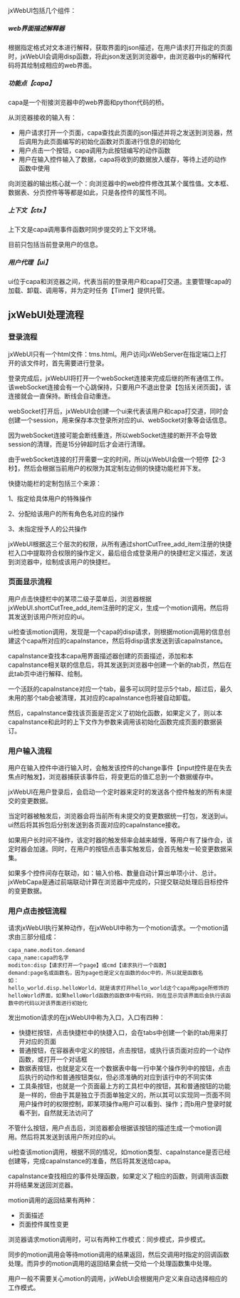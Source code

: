 jxWebUI包括几个组件：

##### web界面描述解释器

根据指定格式对文本进行解释，获取界面的json描述，在用户请求打开指定的页面时，jxWebUI会调用disp函数，将此json发送到浏览器中，由浏览器中js的解释代码将其绘制成相应的web界面。

##### 功能点【capa】

capa是一个衔接浏览器中的web界面和python代码的桥。

从浏览器接收的输入有：

- 用户请求打开一个页面，capa查找此页面的json描述并将之发送到浏览器，然后调用为此页面编写的初始化函数对页面进行信息的初始化
- 用户点击一个按钮，capa调用为此按钮编写的动作函数
- 用户在输入控件输入了数据，capa将收到的数据放入缓存，等待上述的动作函数中使用

向浏览器的输出核心就一个：向浏览器中的web控件修改其某个属性值。文本框、数据表、分页控件等等都是如此，只是各控件的属性不同。

##### 上下文【ctx】

上下文是capa调用事件函数时同步提交的上下文环境。

目前只包括当前登录用户的信息。

##### 用户代理【ui】

ui位于capa和浏览器之间，代表当前的登录用户和capa打交道。主要管理capa的加载、卸载、调用等，并为定时任务【Timer】提供托管。

## jxWebUI处理流程

### 登录流程

jxWebUI只有一个html文件：tms.html。用户访问jxWebServer在指定端口上打开的该文件时，首先需要进行登录。

登录完成后，jxWebUI将打开一个webSocket连接来完成后继的所有通信工作。该webSocket连接会有一个心跳保持，只要用户不退出登录【包括关闭页面】，该连接就会一直保持。断线会自动重连。

webSocket打开后，jxWebUI会创建一个ui来代表该用户和capa打交道，同时会创建一个session，用来保存本次登录所对应的ui、webSocket对象等会话信息。

因为webSocket连接可能会断线重连，所以webSocket连接的断开不会导致session的清理，而是15分钟超时后才会进行清理。

由于webSocket连接的打开需要一定的时间，所以jxWebUI会做一个短停【2-3秒】，然后会根据当前用户的权限为其定制左边侧的快捷功能栏并下发。

快捷功能栏的定制包括三个来源：

1、指定给具体用户的特殊操作

2、分配给该用户的所有角色名对应的操作

3、未指定授予人的公共操作

jxWebUI根据这三个层次的权限，从所有通过shortCutTree_add_item注册的快捷栏入口中提取符合权限的操作定义，最后组合成登录用户的快捷栏定义描述，发送到浏览器中，绘制成该用户的快捷栏。

### 页面显示流程

用户点击快捷栏中的某项二级子菜单后，浏览器根据jxWebUI.shortCutTree_add_item注册时的定义，生成一个motion调用。然后将其发送到该用户所对应的ui。

ui检查该motion调用，发现是一个capa的disp请求，则根据motion调用的信息创建这个capa所对应的capaInstance，然后将disp请求发送到该capaInstance。

capaInstance查找本capa用界面描述器创建的页面描述，添加和本capaInstance相关联的信息后，将其发送到浏览器中创建一个新的tab页，然后在此tab页中进行解释、绘制。

一个活跃的capaInstance对应一个tab，最多可以同时显示5个tab，超过后，最久未用的那个tab会被清理，其对应的capaInstance也将被自动卸载。

然后，capaInstance查找该页面是否定义了初始化函数，如果定义了，则以本capaInstance和此时的上下文作为参数来调用该初始化函数完成页面的数据装订。

### 用户输入流程

用户在输入控件中进行输入时，会触发该控件的change事件【input控件是在失去焦点时触发】，浏览器捕获该事件后，将变更后的值汇总到一个数据缓存中。

jxWebUI在用户登录后，会启动一个定时器来定时的发送各个控件触发的所有未提交的变更数据。

当定时器被触发后，浏览器会将当前所有未提交的变更数据统一打包，发送到ui。ui然后将其拆包后分别发送到各页面对应的capaInstance接收。

如果用户长时间不操作，该定时器的触发频率会越来越慢，等用户有了操作会，该定时器会加速。同时，在用户的按钮点击事实触发后，会首先触发一轮变更数据采集。

如果多个控件间存在联动，如：输入价格、数量自动计算出单项小计、总计。jxWebCapa是通过前端联动计算在浏览器中完成的，只提交联动处理后目标控件的变更数据。

### 用户点击按钮流程

请求jxWebUI执行某种动作，在jxWebUI中称为一个motion请求。一个motion请求由三部分组成：

	capa_name.moditon.demand
	capa_name:capa的名字
	moditon:disp【请求打开一个page】或cmd【请求执行一个函数】
	demand:page名或函数名，因为page也是定义在函数的doc中的，所以就是函数名
	如：
	hello_world.disp.helloWorld，就是请求打开hello_world这个capa用page所修饰的helloWorld界面，如果helloWorld函数的函数体中有代码，则在显示完该界面后会执行该函数中的代码以对该界面进行初始化
	
发出motion请求的在jxWebUI中称为入口，入口有四种：

- 快捷栏按钮，点击快捷栏中的快捷入口，会在tabs中创建一个新的tab用来打开对应的页面
- 普通按钮，在容器表中定义的按钮，点击按钮，或执行该页面对应的一个动作函数，或打开一个对话框
- 数据表按钮，也就是定义在一个数据表中每一行中某个操作列中的按钮，点击后执行的动作和普通按钮类似，但必须准确的对应到该行中的不同实体
- 工具条按钮，也就是一个页面最上方的工具栏中的按钮，其和普通按钮的功能是一样的，但由于其是独立于页面单独定义的，所以其可以实现同一页面不同用户操作时的权限控制，即某项操作a用户可以看到、操作；而b用户登录时就看不到，自然就无法访问了

不管什么按钮，用户点击后，浏览器都会根据该按钮的描述生成一个motion调用。然后将其发送到该用户所对应的ui。

ui检查该motion调用，根据不同的情况，如motion类型、capaInstance是否已经创建等，完成capaInstance的准备，然后将其发送给capa。

capaInstance查找相应的事件处理函数，如果定义了相应的函数，则调用该函数并将结果发送回浏览器。

motion调用的返回结果有两种：

- 页面描述
- 页面控件属性变更

浏览器请求motion调用时，可以有两种工作模式：同步模式，异步模式。

同步的motion调用会等待motion调用的结果返回，然后交调用时指定的回调函数处理。而异步的motion调用的返回结果会统一交给一个处理函数集中处理。

用户一般不需要关心motion的调用，jxWebUI会根据用户定义来自动选择相应的工作模式。


